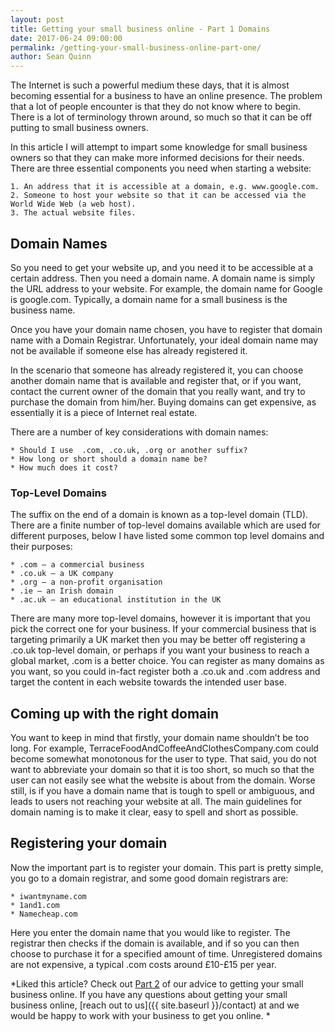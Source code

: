 ```yaml
---
layout: post
title: Getting your small business online - Part 1 Domains
date: 2017-06-24 09:00:00
permalink: /getting-your-small-business-online-part-one/
author: Sean Quinn
---
```


The Internet is such a powerful medium these days, that it is almost becoming essential for a business to have an online presence. The problem that a lot of people encounter is that they do not know where to begin. There is a lot of terminology thrown around, so much so that it can be off putting to small business owners. 

In this article I will attempt to impart some knowledge for small business owners so that they can make more informed decisions for their needs. There are three essential components you need when starting a website:

	1. An address that it is accessible at a domain, e.g. www.google.com.
	2. Someone to host your website so that it can be accessed via the World Wide Web (a web host).
	3. The actual website files. 

## Domain Names
So you need to get your website up, and you need it to be accessible at a certain address. Then you need a domain name. A domain name is simply the URL address to your website. For example, the domain name for Google is google.com. Typically, a domain name for a small business is the business name. 

Once you have your domain name chosen, you have to register that domain name with a Domain Registrar. Unfortunately, your ideal domain name may not be available if someone else has already registered it.  

In the scenario that someone has already registered it, you can choose another domain name that is available and register that, or if you want, contact the current owner of the domain that you really want, and try to purchase the domain from him/her. Buying domains can get expensive, as essentially it is a piece of Internet real estate.

There are a number of key considerations with domain names:

	* Should I use  .com, .co.uk, .org or another suffix?
	* How long or short should a domain name be?
	* How much does it cost?

### Top-Level Domains
The suffix on the end of a domain is known as a top-level domain (TLD). There are a finite number of top-level domains available which are used for different purposes, below I have listed some common top level domains and their purposes:

	* .com – a commercial business
	* .co.uk – a UK company
	* .org – a non-profit organisation
	* .ie – an Irish domain
	* .ac.uk – an educational institution in the UK

There are many more top-level domains, however it is important that you pick the correct one for your business.  If your commercial business that is targeting primarily a UK market then you may be better off registering a .co.uk top-level domain, or perhaps if you want your business to reach a global market, .com is a better choice. You can register as many domains as you want, so you could in-fact register both a .co.uk and .com address and target the content in each website towards the intended user base. 

## Coming up with the right domain
You want to keep in mind that firstly, your domain name shouldn’t be too long. For example, TerraceFoodAndCoffeeAndClothesCompany.com could become somewhat monotonous for the user to type. That said, you do not want to abbreviate your domain so that it is too short, so much so that the user can not easily see what the website is about from the domain. Worse still, is if you have a domain name that is tough to spell or ambiguous, and leads to users not reaching your website at all. The main guidelines for domain naming is to make it clear, easy to spell and short as possible.

## Registering your domain
Now the important part is to register your domain. This part is pretty simple, you go to a domain registrar, and some good domain registrars are:

	* iwantmyname.com
	* 1and1.com
	* Namecheap.com

Here you enter the domain name that you would like to register. The registrar then checks if the domain is available, and if so you can then choose to purchase it for a specified amount of time. Unregistered domains are not expensive, a typical .com costs around £10-£15 per year.

*Liked this article? Check out [Part 2]({{site.baseurl}}/getting-your-small-business-online-part-two/) of our advice to getting your small business online. If you have any questions about getting your small business online, [reach out to us]({{ site.baseurl }}/contact) at and we would be happy to work with your business to get you online. *

